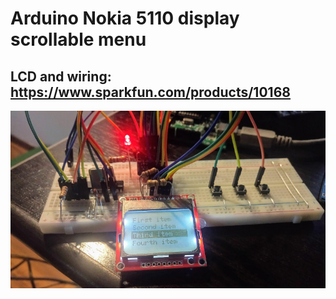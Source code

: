 # Arduino Nokia 5110 display scrollable menu

## LCD and wiring: https://www.sparkfun.com/products/10168

![Pic](/pic.jpg)

